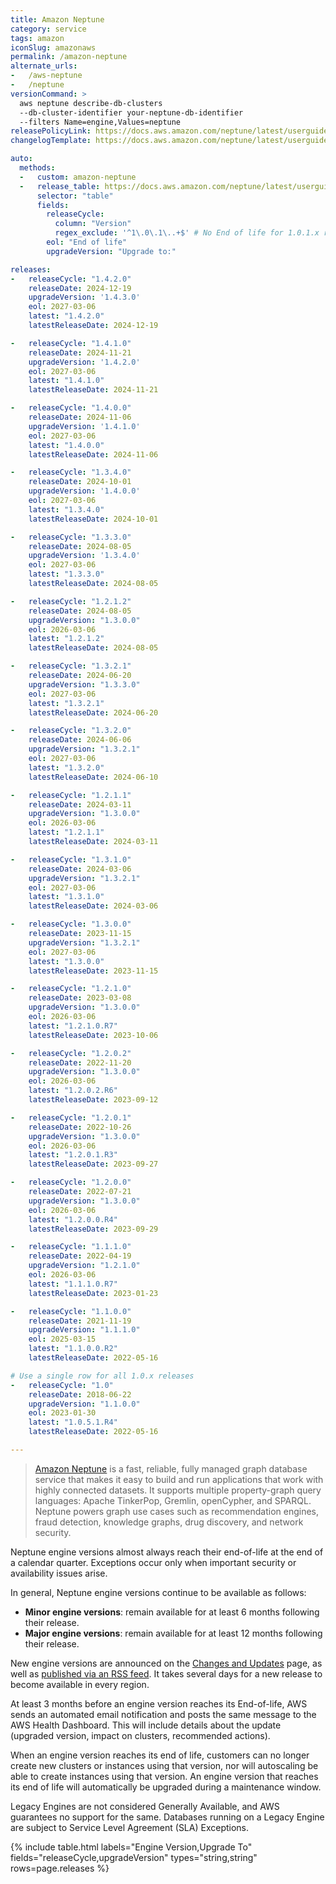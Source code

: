 ```yaml
---
title: Amazon Neptune
category: service
tags: amazon
iconSlug: amazonaws
permalink: /amazon-neptune
alternate_urls:
-   /aws-neptune
-   /neptune
versionCommand: >
  aws neptune describe-db-clusters
  --db-cluster-identifier your-neptune-db-identifier
  --filters Name=engine,Values=neptune
releasePolicyLink: https://docs.aws.amazon.com/neptune/latest/userguide/engine-releases.html
changelogTemplate: https://docs.aws.amazon.com/neptune/latest/userguide/engine-releases-__LATEST__.html

auto:
  methods:
  -   custom: amazon-neptune
  -   release_table: https://docs.aws.amazon.com/neptune/latest/userguide/engine-releases.html
      selector: "table"
      fields:
        releaseCycle:
          column: "Version"
          regex_exclude: '^1\.0\.1\..+$' # No End of life for 1.0.1.x releases
        eol: "End of life"
        upgradeVersion: "Upgrade to:"

releases:
-   releaseCycle: "1.4.2.0"
    releaseDate: 2024-12-19
    upgradeVersion: '1.4.3.0'
    eol: 2027-03-06
    latest: "1.4.2.0"
    latestReleaseDate: 2024-12-19

-   releaseCycle: "1.4.1.0"
    releaseDate: 2024-11-21
    upgradeVersion: '1.4.2.0'
    eol: 2027-03-06
    latest: "1.4.1.0"
    latestReleaseDate: 2024-11-21

-   releaseCycle: "1.4.0.0"
    releaseDate: 2024-11-06
    upgradeVersion: '1.4.1.0'
    eol: 2027-03-06
    latest: "1.4.0.0"
    latestReleaseDate: 2024-11-06

-   releaseCycle: "1.3.4.0"
    releaseDate: 2024-10-01
    upgradeVersion: '1.4.0.0'
    eol: 2027-03-06
    latest: "1.3.4.0"
    latestReleaseDate: 2024-10-01

-   releaseCycle: "1.3.3.0"
    releaseDate: 2024-08-05
    upgradeVersion: '1.3.4.0'
    eol: 2027-03-06
    latest: "1.3.3.0"
    latestReleaseDate: 2024-08-05

-   releaseCycle: "1.2.1.2"
    releaseDate: 2024-08-05
    upgradeVersion: "1.3.0.0"
    eol: 2026-03-06
    latest: "1.2.1.2"
    latestReleaseDate: 2024-08-05

-   releaseCycle: "1.3.2.1"
    releaseDate: 2024-06-20
    upgradeVersion: "1.3.3.0"
    eol: 2027-03-06
    latest: "1.3.2.1"
    latestReleaseDate: 2024-06-20

-   releaseCycle: "1.3.2.0"
    releaseDate: 2024-06-06
    upgradeVersion: "1.3.2.1"
    eol: 2027-03-06
    latest: "1.3.2.0"
    latestReleaseDate: 2024-06-10

-   releaseCycle: "1.2.1.1"
    releaseDate: 2024-03-11
    upgradeVersion: "1.3.0.0"
    eol: 2026-03-06
    latest: "1.2.1.1"
    latestReleaseDate: 2024-03-11

-   releaseCycle: "1.3.1.0"
    releaseDate: 2024-03-06
    upgradeVersion: "1.3.2.1"
    eol: 2027-03-06
    latest: "1.3.1.0"
    latestReleaseDate: 2024-03-06

-   releaseCycle: "1.3.0.0"
    releaseDate: 2023-11-15
    upgradeVersion: "1.3.2.1"
    eol: 2027-03-06
    latest: "1.3.0.0"
    latestReleaseDate: 2023-11-15

-   releaseCycle: "1.2.1.0"
    releaseDate: 2023-03-08
    upgradeVersion: "1.3.0.0"
    eol: 2026-03-06
    latest: "1.2.1.0.R7"
    latestReleaseDate: 2023-10-06

-   releaseCycle: "1.2.0.2"
    releaseDate: 2022-11-20
    upgradeVersion: "1.3.0.0"
    eol: 2026-03-06
    latest: "1.2.0.2.R6"
    latestReleaseDate: 2023-09-12

-   releaseCycle: "1.2.0.1"
    releaseDate: 2022-10-26
    upgradeVersion: "1.3.0.0"
    eol: 2026-03-06
    latest: "1.2.0.1.R3"
    latestReleaseDate: 2023-09-27

-   releaseCycle: "1.2.0.0"
    releaseDate: 2022-07-21
    upgradeVersion: "1.3.0.0"
    eol: 2026-03-06
    latest: "1.2.0.0.R4"
    latestReleaseDate: 2023-09-29

-   releaseCycle: "1.1.1.0"
    releaseDate: 2022-04-19
    upgradeVersion: "1.2.1.0"
    eol: 2026-03-06
    latest: "1.1.1.0.R7"
    latestReleaseDate: 2023-01-23

-   releaseCycle: "1.1.0.0"
    releaseDate: 2021-11-19
    upgradeVersion: "1.1.1.0"
    eol: 2025-03-15
    latest: "1.1.0.0.R2"
    latestReleaseDate: 2022-05-16

# Use a single row for all 1.0.x releases
-   releaseCycle: "1.0"
    releaseDate: 2018-06-22
    upgradeVersion: "1.1.0.0"
    eol: 2023-01-30
    latest: "1.0.5.1.R4"
    latestReleaseDate: 2022-05-16

---
```


> [Amazon Neptune](https://docs.aws.amazon.com/neptune/index.html) is a fast, reliable, fully
> managed graph database service that makes it easy to build and run applications that work with
> highly connected datasets. It supports multiple property-graph query languages: Apache TinkerPop,
> Gremlin, openCypher, and SPARQL. Neptune powers graph use cases such as recommendation engines,
> fraud detection, knowledge graphs, drug discovery, and network security.

Neptune engine versions almost always reach their end-of-life at the end of a calendar quarter.
Exceptions occur only when important security or availability issues arise.

In general, Neptune engine versions continue to be available as follows:

- **Minor engine versions**: remain available for at least 6 months following their release.
- **Major engine versions**: remain available for at least 12 months following their release.

New engine versions are announced on the [Changes and Updates](https://docs.aws.amazon.com/neptune/latest/userguide/doc-history.html)
page, as well as [published via an RSS feed](https://docs.aws.amazon.com/neptune/latest/userguide/rssupdates.rss).
It takes several days for a new release to become available in every region.

At least 3 months before an engine version reaches its End-of-life, AWS sends an automated email
notification and posts the same message to the AWS Health Dashboard. This will include details about
the update (upgraded version, impact on clusters, recommended actions).

When an engine version reaches its end of life, customers can no longer create new clusters or
instances using that version, nor will autoscaling be able to create instances using that version.
An engine version that reaches its end of life will automatically be upgraded during a maintenance
window.

Legacy Engines are not considered Generally Available, and AWS guarantees no support for the same.
Databases running on a Legacy Engine are subject to Service Level Agreement (SLA) Exceptions.

{% include table.html
labels="Engine Version,Upgrade To"
fields="releaseCycle,upgradeVersion"
types="string,string"
rows=page.releases %}
